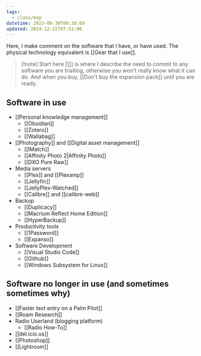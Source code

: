 ```yaml
---
tags:
  - class/map
datetime: 2023-09-30T09:38:09
updated: 2024-12-22T07:51:00
---
```

Here, I make comment on the software that I have, or have used. The physical technology equivalent is [[Gear that I use]].

> [!note] Start here
> [[]] is where I describe the need to commit to any software you are trialling, otherwise you won't really know what it can do. And when you buy, [[Don't buy the expansion pack]] until you are ready.

## Software in use
- [[Personal knowledge management]]
	- [[Obsidian]]
	- [[Zotero]]
	- [[Wallabag]]
- [[Photography]] and [[Digital asset management]]
	- [[IMatch]]
	- [[Affinity Photo 2|Affinity Photo]]
	- [[DXO Pure Raw]]
- Media servers
	- [[Plex]] and [[Plexamp]]
	- [[Jellyfin]]
	- [[JellyPlex-Watched]]
	- [[Calibre]] and [[calibre-web]]
- Backup
	- [[Duplicacy]]
	- [[Macrium Reflect Home Edition]]
	- [[HyperBackup]]
- Productivity tools
	- [[1Password]]
	- [[Expanso]]
- Software Development
	- [[Visual Studio Code]]
	- [[Github]]
	- [[Windows Subsystem for Linux]]

## Software no longer in use (and sometimes sometimes why)
- [[Faster text entry on a Palm Pilot]]
- [[Roam Research]]
- Radio Userland (blogging platform)
	- [[Radio How-To]]
- [[del.icio.us]]
- [[Photoshop]]
- [[Lightroom]]